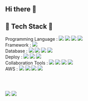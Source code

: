 ## Hi there 👋

## 📖 Tech Stack 📖
Programming Language : <img src="https://img.shields.io/badge/Java-007396?style=flat&logo=Java&logoColor=white"/> <img src="https://img.shields.io/badge/PHP-777BB4?style=flat&logo=PHP&logoColor=white"/> <img src="https://img.shields.io/badge/HTML5-E34F26?style=flat&logo=HTML5&logoColor=white"/> <img src="https://img.shields.io/badge/CSS-1572B6?style=flat&logo=CSS&logoColor=white"/> <br>
Framework : <img src="https://img.shields.io/badge/SpringBoot-6DB33F?style=flat&logo=SpringBoot&logoColor=white"/> <br>
Database : <img src="https://img.shields.io/badge/MySQL-4479A1?style=flat&logo=MySQL&logoColor=white"/> <img src="https://img.shields.io/badge/AmazonRDS-527FFF?style=flat&logo=AmazonRDS&logoColor=white"/> <img src="https://img.shields.io/badge/Oracle Database-F80000?style=flat&logo=Oracle&logoColor=white"/> <img src="https://img.shields.io/badge/Firebase-FFCA28?style=flat&logo=Firebase&logoColor=white"/><br>
Deploy : <img src="https://img.shields.io/badge/Docker-2496ED?style=flat&logo=Docker&logoColor=white"/> <img src="https://img.shields.io/badge/Nginx-009639?style=flat&logo=Nginx&logoColor=white"/> <img src="https://img.shields.io/badge/Redis-FF4438?style=flat&logo=Redis&logoColor=white"/> <br>
Collaboration Tools : <img src="https://img.shields.io/badge/Swagger-85EA2D?style=flat&logo=Swagger&logoColor=white"/> <img src="https://img.shields.io/badge/Git-F05032?style=flat&logo=Git&logoColor=white"/> <img src="https://img.shields.io/badge/Notion-000000?style=flat&logo=Notion&logoColor=white"/> <img src="https://img.shields.io/badge/Slack-4A154B?style=flat&logo=Slack&logoColor=white"/> <br>
AWS : <img src="https://img.shields.io/badge/AmazonEC2-FF9900?style=flat&logo=AmazonEC2&logoColor=white"/> <img src="https://img.shields.io/badge/Amazon S3-569A31?style=flat&logo=Amazon S3&logoColor=white"/> <img src="https://img.shields.io/badge/AWS Lambda-FF9900?style=flat&logo=AWS Lambda&logoColor=white"/> <img src="https://img.shields.io/badge/AWS CloudFront-FF9900?style=flat&logo=AWS CloudFront&logoColor=white"/> 

<br><br>
<div>
  <img src="https://github-readme-stats.vercel.app/api/top-langs/?username=Seung-9&layout=compact">
  <img src="https://github-readme-stats.vercel.app/api?username=Seung-9&show_icons=true">
</div>

